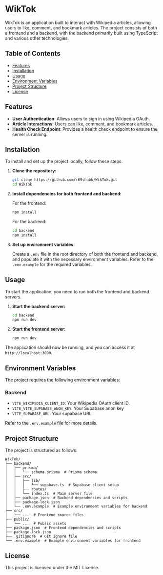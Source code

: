 # WikTok

WikTok is an application built to interact with Wikipedia articles, allowing users to like, comment, and bookmark articles. The project consists of both a frontend and a backend, with the backend primarily built using TypeScript and various other technologies.

## Table of Contents

- [Features](#features)
- [Installation](#installation)
- [Usage](#usage)
- [Environment Variables](#environment-variables)
- [Project Structure](#project-structure)
- [License](#license)

## Features

- **User Authentication**: Allows users to sign in using Wikipedia OAuth.
- **Article Interactions**: Users can like, comment, and bookmark articles.
- **Health Check Endpoint**: Provides a health check endpoint to ensure the server is running.

## Installation

To install and set up the project locally, follow these steps:

1. **Clone the repository:**

    ```sh
    git clone https://github.com/r69shabh/WikTok.git
    cd WikTok
    ```

2. **Install dependencies for both frontend and backend:**

    For the frontend:
    ```sh
    npm install
    ```

    For the backend:
    ```sh
    cd backend
    npm install
    ```

3. **Set up environment variables:**

    Create a `.env` file in the root directory of both the frontend and backend, and populate it with the necessary environment variables. Refer to the `.env.example` for the required variables.

## Usage

To start the application, you need to run both the frontend and backend servers.

1. **Start the backend server:**

    ```sh
    cd backend
    npm run dev
    ```

2. **Start the frontend server:**

    ```sh
    npm run dev
    ```

The application should now be running, and you can access it at `http://localhost:3000`.

## Environment Variables

The project requires the following environment variables:

### Backend

- `VITE_WIKIPEDIA_CLIENT_ID`: Your Wikipedia OAuth client ID.
- `VITE_VITE_SUPABASE_ANON_KEY`: Your Supabase anon key
- `VITE_SUPABASE_URL`: Your supabase URL

Refer to the `.env.example` file for more details.

## Project Structure

The project is structured as follows:

```
WikTok/
├── backend/
│   ├── prisma/
│   │   └── schema.prisma  # Prisma schema
│   ├── src/
│   │   ├── lib/
│   │   │   └── supabase.ts  # Supabase client setup
│   │   ├── routes/
│   │   └── index.ts  # Main server file
│   ├── package.json  # Backend dependencies and scripts
│   ├── package-lock.json
│   └── .env.example  # Example environment variables for backend
├── src/
│   └── ...  # Frontend source files
├── public/
│   └── ...  # Public assets
├── package.json  # Frontend dependencies and scripts
├── package-lock.json
├── .gitignore  # Git ignore file
└── .env.example  # Example environment variables for frontend
```

## License

This project is licensed under the MIT License.
```
